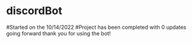 # discordBot
#Started on the 10/14/2022
#Project has been completed with 0 updates going forward thank you for using the bot!
